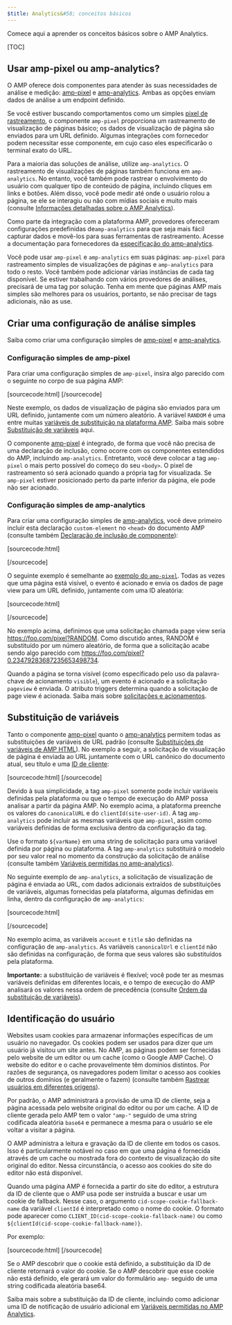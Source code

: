 ```yaml
---
$title: Analytics&#58; conceitos básicos
---
```


Comece aqui a aprender os conceitos básicos sobre o AMP Analytics.

[TOC]

## Usar amp-pixel ou amp-analytics?

O AMP oferece dois componentes para atender às suas necessidades de análise e medição:
[amp-pixel](/docs/reference/amp-pixel.html) e
[amp-analytics](/docs/reference/extended/amp-analytics.html).
Ambas as opções enviam dados de análise a um endpoint definido.

Se você estiver buscando comportamentos como um simples
[pixel de rastreamento](https://en.wikipedia.org/wiki/Web_beacon#Implementation),
o componente `amp-pixel` proporciona um rastreamento de visualização de páginas básico;
os dados de visualização de página são enviados para um URL definido.
Algumas integrações com fornecedor podem necessitar esse componente,
em cujo caso eles especificarão o terminal exato do URL. 

Para a maioria das soluções de análise, utilize `amp-analytics`.
O rastreamento de visualizações de páginas também funciona em `amp-analytics`.
No entanto, você também pode rastrear o envolvimento do usuário com qualquer tipo de conteúdo de página,
incluindo cliques em links e botões.
Além disso, você pode medir até onde o usuário rolou a página,
se ele se interagiu ou não com mídias sociais e muito mais
(consulte
[Informações detalhadas sobre o AMP Analytics](/docs/guides/analytics/deep_dive_analytics.html)).

Como parte da integração com a plataforma AMP,
provedores ofereceram configurações predefinidas de`amp-analytics`
para que seja mais fácil capturar dados e movê-los para suas ferramentas de rastreamento.
Acesse a documentação para fornecedores da
[especificação do amp-analytics](/docs/reference/extended/amp-analytics.html).

Você pode usar `amp-pixel` e `amp-analytics` em suas páginas:
`amp-pixel` para rastreamento simples de visualizações de páginas
e `amp-analytics` para todo o resto.
Você também pode adicionar várias instâncias de cada tag disponível.
Se estiver trabalhando com vários provedores de análises,
precisará de uma tag por solução.
Tenha em mente que páginas AMP mais simples são melhores para os usuários,
portanto, se não precisar de tags adicionais, não as use.

## Criar uma configuração de análise simples

Saiba como criar uma configuração simples de
[amp-pixel](/docs/reference/amp-pixel.html) e
[amp-analytics](/docs/reference/extended/amp-analytics.html).

### Configuração simples de amp-pixel

Para criar uma configuração simples de `amp-pixel`,
insira algo parecido com o seguinte no corpo de sua página AMP:

[sourcecode:html]
<amp-pixel src="https://foo.com/pixel?RANDOM"></amp-pixel>
[/sourcecode]

Neste exemplo,
os dados de visualização de página são enviados para um URL definido, juntamente com um número aleatório.
A variável `RANDOM` é uma entre muitas
[variáveis de substituição na plataforma AMP](https://github.com/ampproject/amphtml/blob/master/spec/amp-var-substitutions.md).
Saiba mais sobre
[Substituição de variáveis](/docs/guides/analytics/analytics_basics.html#variable-substitution) aqui.

O componente [amp-pixel](/docs/reference/amp-pixel.html)
é integrado,
de forma que você não precisa de uma declaração de inclusão, como ocorre
com os componentes estendidos do AMP, incluindo `amp-analytics`.
Entretanto, você deve colocar a tag `amp-pixel` o mais perto possível
do começo do seu `<body>`.
O pixel de rastreamento só será acionado quando a própria tag for visualizada.
Se `amp-pixel` estiver posicionado perto da parte inferior da página,
ele pode não ser acionado.

### Configuração simples de amp-analytics

Para criar uma configuração simples de
[amp-analytics](/docs/reference/extended/amp-analytics.html),
você deve primeiro incluir esta declaração `custom-element`
no `<head>` do documento AMP (consulte também
[Declaração de inclusão de componente](/docs/reference/extended.html#component-inclusion-declaration)):

[sourcecode:html]
<script async custom-element="amp-analytics" src="https://cdn.ampproject.org/v0/amp-analytics-0.1.js"></script>
[/sourcecode]

O seguinte exemplo é semelhante ao [exemplo do `amp-pixel`](/docs/guides/analytics/analytics_basics.html#simple-amp-pixel-configuration).
Todas as vezes que uma página está visível,
o evento é acionado e
envia os dados de page view para um URL definido, juntamente com uma ID aleatória: 

[sourcecode:html]
<amp-analytics>
<script type="application/json">
{
  "requests": {
    "pageview": "https://foo.com/pixel?RANDOM",
  },
  "triggers": {
    "trackPageview": {
      "on": "visible",
      "request": "pageview"
    }
  }
}
</script>
</amp-analytics>
[/sourcecode]

No exemplo acima, definimos que uma solicitação chamada page view seria https://foo.com/pixel?RANDOM. Como discutido antes, RANDOM é substituído por um número aleatório, de forma que a solicitação acabe sendo algo parecido com https://foo.com/pixel?0.23479283687235653498734.

Quando a página se torna visível
(como especificado pelo uso da palavra-chave de acionamento `visible`),
um evento é acionado e a solicitação `pageview` é enviada.
O atributo triggers determina quando a solicitação de page view é acionada.
Saiba mais sobre [solicitações e acionamentos](/docs/guides/analytics/deep_dive_analytics.html#requests-triggers--transports).

## Substituição de variáveis

Tanto o componente [amp-pixel](/docs/reference/amp-pixel.html) quanto
o [amp-analytics](/docs/reference/extended/amp-analytics.html)
permitem todas as substituições de variáveis de URL padrão (consulte
[Substituições de variáveis de AMP HTML](https://github.com/ampproject/amphtml/blob/master/spec/amp-var-substitutions.md)).
No exemplo a seguir,
a solicitação de visualização de página é enviada ao URL
juntamente com o URL canônico do documento atual, seu título e uma
[ID de cliente](/docs/guides/analytics/analytics_basics.html#user-identification):

[sourcecode:html]
<amp-pixel src="https://example.com/analytics?url=${canonicalUrl}&title=${title}&clientId=${clientId(site-user-id)}"></amp-pixel>
[/sourcecode]

Devido à sua simplicidade,
a tag `amp-pixel` somente pode incluir variáveis definidas pela plataforma
ou que o tempo de execução do AMP possa analisar a partir da página AMP.
No exemplo acima,
a plataforma preenche os valores do
`canonicalURL` e do `clientId(site-user-id)`.
A tag `amp-analytics` pode incluir as mesmas variáveis que `amp-pixel`,
assim como variáveis definidas de forma exclusiva dentro da configuração da tag.

Use o formato `${varName}` em uma string de solicitação para uma variável definida por página
ou plataforma.
A tag `amp-analytics` substituirá o modelo por seu valor real
no momento da construção da solicitação de análise (consulte também
[Variáveis permitidas no amp-analytics](https://github.com/ampproject/amphtml/blob/master/extensions/amp-analytics/analytics-vars.md)).

No seguinte exemplo de `amp-analytics`,
a solicitação de visualização de página é enviada ao URL,
com dados adicionais extraídos de substituições de variáveis,
algumas fornecidas pela plataforma,
algumas definidas em linha,
dentro da configuração de `amp-analytics`:

[sourcecode:html]
<amp-analytics>
<script type="application/json">
{
  "requests": {
    "pageview":"https://example.com/analytics?url=${canonicalUrl}&title=${title}&acct=${account}&clientId=${clientId(site-user-id)}",
  },
  "vars": {
    "account": "ABC123",
  },
  "triggers": {
    "someEvent": {
      "on": "visible",
      "request": "pageview",
      "vars": {
        "title": "My homepage",
      }
    }
  }  
}
</script>
</amp-analytics>
[/sourcecode]

No exemplo acima,
as variáveis `account` e `title` são definidas
na configuração de `amp-analytics`.
As variáveis `canonicalUrl` e `clientId` não são definidas na configuração,
de forma que seus valores são substituídos pela plataforma.

**Importante:** a substituição de variáveis é flexível;
você pode ter as mesmas variáveis definidas em diferentes locais,
e o tempo de execução do AMP analisará os valores nessa ordem de precedência
(consulte [Ordem da substituição de variáveis](/docs/guides/analytics/deep_dive_analytics.html#variable-substitution-ordering)).

## Identificação do usuário

Websites usam cookies para armazenar informações específicas de um usuário no navegador.
Os cookies podem ser usados para dizer que um usuário já visitou um site antes.
No AMP,
as páginas podem ser fornecidas pelo website de um editor ou um cache
(como o Google AMP Cache).
O website do editor e o cache provavelmente têm domínios distintos.
Por razões de segurança,
os navegadores podem limitar o acesso aos cookies de outros domínios (e geralmente o fazem)
(consulte também
[Rastrear usuários em diferentes origens](https://github.com/ampproject/amphtml/blob/master/extensions/amp-analytics/cross-origin-tracking.md)).

Por padrão, o
AMP administrará a provisão de uma ID de cliente, seja a página acessada pelo website original do editor ou por um cache.
A ID de cliente gerada pelo AMP tem o valor `"amp-"`
seguido de uma string codificada aleatória `base64` e permanece a mesma
para o usuário se ele voltar a visitar a página.

O AMP administra a leitura e gravação da ID de cliente em todos os casos.
Isso é particularmente notável no caso em que uma página é fornecida
através de um cache ou mostrada fora do contexto de visualização
do site original do editor.
Nessa circunstância, o acesso aos cookies do site do editor não está disponível.

Quando uma página AMP é fornecida a partir do site do editor,
a estrutura da ID de cliente que o AMP usa pode ser instruída a buscar e usar
um cookie de fallback.
Nesse caso,
o argumento `cid-scope-cookie-fallback-name` da variável `clientId`
é interpretado como o nome do cookie.
O formato pode aparecer como
`CLIENT_ID(cid-scope-cookie-fallback-name)` ou como
`${clientId(cid-scope-cookie-fallback-name)}`.

Por exemplo:

[sourcecode:html]
<amp-pixel src="https://foo.com/pixel?cid=CLIENT_ID(site-user-id-cookie-fallback-name)"></amp-pixel>
[/sourcecode]

Se o AMP descobrir que o cookie está definido,
a substituição da ID de cliente retornará o valor do cookie.
Se o AMP descobrir que esse cookie não está definido,
ele gerará um valor do formulário `amp-` seguido
de uma string codificada aleatória base64.

Saiba mais sobre a substituição da ID de cliente,
incluindo como adicionar uma ID de notificação de usuário adicional em
[Variáveis permitidas no AMP Analytics](https://github.com/ampproject/amphtml/blob/master/extensions/amp-analytics/analytics-vars.md).
